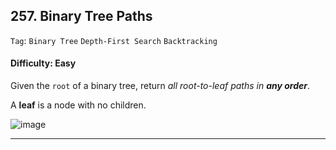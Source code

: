 ## 257. Binary Tree Paths

```Tag```: ```Binary Tree``` ```Depth-First Search``` ```Backtracking```

#### Difficulty: Easy

Given the ```root``` of a binary tree, return _all root-to-leaf paths in __any order___.

A __leaf__ is a node with no children.

![image](https://user-images.githubusercontent.com/35042430/217871804-30f90637-6de1-4fb5-add1-18f7527b85a7.png)

---
